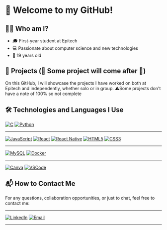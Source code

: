 # 👋 Welcome to my GitHub!

## 👨‍💻 Who am I?
- 🎓 First-year student at Epitech
- 💻 Passionate about computer science and new technologies
- 🎂 19 years old

## 📂 Projects (:construction: Some project will come after :construction:)
On this GitHub, I will showcase the projects I have worked on both at Epitech and independently, whether solo or in group.
  ⚠️Some projects don't have a note of 100% so not complete


## 🛠️ Technologies and Languages I Use

[![C](https://img.shields.io/badge/C-A8B9CC?style=flat-square&logo=c&logoColor=white)](https://en.wikipedia.org/wiki/C_(programming_language))
[![Python](https://img.shields.io/badge/Python-3776AB?style=flat-square&logo=python&logoColor=white)](https://www.python.org/)

---

[![JavaScript](https://img.shields.io/badge/JavaScript-F7DF1E?style=flat-square&logo=javascript&logoColor=black)](https://www.javascript.com/)
[![React](https://img.shields.io/badge/React-61DAFB?style=flat-square&logo=react&logoColor=black)](https://reactjs.org/)
[![React Native](https://img.shields.io/badge/React_Native-61DAFB?style=flat-square&logo=react&logoColor=black)](https://reactnative.dev/)
[![HTML5](https://img.shields.io/badge/HTML5-E34F26?style=flat-square&logo=html5&logoColor=white)](https://developer.mozilla.org/en-US/docs/Web/Guide/HTML/HTML5)
[![CSS3](https://img.shields.io/badge/CSS3-1572B6?style=flat-square&logo=css3&logoColor=white)](https://developer.mozilla.org/en-US/docs/Web/CSS)

---

[![MySQL](https://img.shields.io/badge/MySQL-4479A1?style=flat-square&logo=mysql&logoColor=white)](https://www.mysql.com/)
[![Docker](https://img.shields.io/badge/Docker-2496ED?style=flat-square&logo=docker&logoColor=white)](https://www.docker.com/)

---

[![Canva](https://img.shields.io/badge/Canva-00C4CC?style=flat-square&logo=canva&logoColor=white)](https://www.canva.com/)
[![VSCode](https://img.shields.io/badge/VSCode-007ACC?style=flat-square&logo=visual-studio-code&logoColor=white)](https://code.visualstudio.com/)


## 📬 How to Contact Me

For any questions, collaboration opportunities, or just to chat, feel free to contact me:

---

[![LinkedIn](https://img.shields.io/badge/LinkedIn-0077B5?style=flat-square&logo=linkedin&logoColor=white)](https://www.linkedin.com/in/walid-bensalem-9826612a7/)
[![Email](https://img.shields.io/badge/Email-D14836?style=flat-square&logo=gmail&logoColor=white)](mailto:walid.bensalem@epitech.eu)

---
